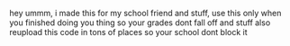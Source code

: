 hey ummm, i made this for my school friend and stuff, use this only when you finished doing you thing so your grades dont fall off and stuff
also reupload this code in tons of places so your school dont block it
